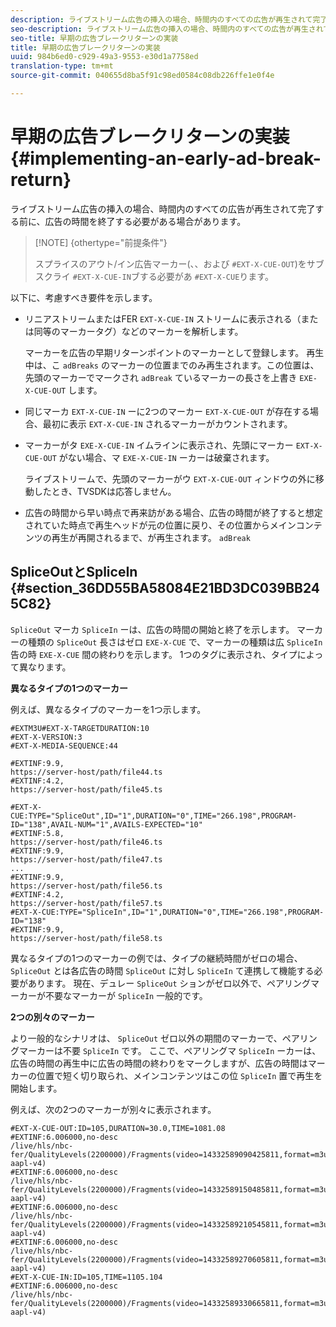 ```yaml
---
description: ライブストリーム広告の挿入の場合、時間内のすべての広告が再生されて完了する前に、広告の時間を終了する必要がある場合があります。
seo-description: ライブストリーム広告の挿入の場合、時間内のすべての広告が再生されて完了する前に、広告の時間を終了する必要がある場合があります。
seo-title: 早期の広告ブレークリターンの実装
title: 早期の広告ブレークリターンの実装
uuid: 984b6ed0-c929-49a3-9553-e30d1a7758ed
translation-type: tm+mt
source-git-commit: 040655d8ba5f91c98ed0584c08db226ffe1e0f4e

---
```



# 早期の広告ブレークリターンの実装{#implementing-an-early-ad-break-return}

ライブストリーム広告の挿入の場合、時間内のすべての広告が再生されて完了する前に、広告の時間を終了する必要がある場合があります。

>[!NOTE] {othertype=&quot;前提条件&quot;}
>
>スプライスのアウト/イン広告マーカー(、、および `#EXT-X-CUE-OUT`)をサブスクライ `#EXT-X-CUE-IN`ブする必要があ `#EXT-X-CUE`ります。

以下に、考慮すべき要件を示します。

* リニアストリームまたはFER `EXT-X-CUE-IN` ストリームに表示される（または同等のマーカータグ）などのマーカーを解析します。

   マーカーを広告の早期リターンポイントのマーカーとして登録します。 再生中は、こ `adBreaks` のマーカーの位置までのみ再生されます。この位置は、先頭のマーカーでマークされ `adBreak` ているマーカーの長さを上書き `EXE-X-CUE-OUT` します。

* 同じマーカ `EXT-X-CUE-IN` ーに2つのマーカー `EXT-X-CUE-OUT` が存在する場合、最初に表示 `EXT-X-CUE-IN` されるマーカーがカウントされます。

* マーカーがタ `EXE-X-CUE-IN` イムラインに表示され、先頭にマーカー `EXT-X-CUE-OUT` がない場合、マ `EXE-X-CUE-IN` ーカーは破棄されます。

   ライブストリームで、先頭のマーカーがウ `EXT-X-CUE-OUT` ィンドウの外に移動したとき、TVSDKは応答しません。

* 広告の時間から早い時点で再来訪がある場合、広告の時間が終了すると想定されていた時点で再生ヘッドが元の位置に戻り、その位置からメインコンテンツの再生が再開されるまで、が再生されます。 `adBreak`

## SpliceOutとSpliceIn {#section_36DD55BA58084E21BD3DC039BB245C82}

`SpliceOut` マーカ `SpliceIn` ーは、広告の時間の開始と終了を示します。 マーカーの種類の `SpliceOut` 長さはゼロ `EXE-X-CUE` で、マーカーの種類は広 `SpliceIn` 告の時 `EXE-X-CUE` 間の終わりを示します。 1つのタグに表示され、タイプによって異なります。

**異なるタイプの1つのマーカー**

例えば、異なるタイプのマーカーを1つ示します。

```
#EXTM3U#EXT-X-TARGETDURATION:10
#EXT-X-VERSION:3
#EXT-X-MEDIA-SEQUENCE:44
  
#EXTINF:9.9,
https://server-host/path/file44.ts
#EXTINF:4.2,
https://server-host/path/file45.ts
  
#EXT-X-CUE:TYPE="SpliceOut",ID="1",DURATION="0",TIME="266.198",PROGRAM-ID="138",AVAIL-NUM="1",AVAILS-EXPECTED="10"
#EXTINF:5.8,
https://server-host/path/file46.ts
#EXTINF:9.9,
https://server-host/path/file47.ts
...
#EXTINF:9.9,
https://server-host/path/file56.ts
#EXTINF:4.2,
https://server-host/path/file57.ts
#EXT-X-CUE:TYPE="SpliceIn",ID="1",DURATION="0",TIME="266.198",PROGRAM-ID="138"
#EXTINF:9.9,
https://server-host/path/file58.ts
```

異なるタイプの1つのマーカーの例では、タイプの継続時間がゼロの場合、 `SpliceOut` とは各広告の時間 `SpliceOut` に対し `SpliceIn` て連携して機能する必要があります。 現在、デュレー `SpliceOut` ションがゼロ以外で、ペアリングマーカーが不要なマーカーが `SpliceIn` 一般的です。

**2つの別々のマーカー**

より一般的なシナリオは、 `SpliceOut` ゼロ以外の期間のマーカーで、ペアリングマーカーは不要 `SpliceIn` です。 ここで、ペアリングマ `SpliceIn` ーカーは、広告の時間の再生中に広告の時間の終わりをマークしますが、広告の時間はマーカーの位置で短く切り取られ、メインコンテンツはこの位 `SpliceIn` 置で再生を開始します。

例えば、次の2つのマーカーが別々に表示されます。

```
#EXT-X-CUE-OUT:ID=105,DURATION=30.0,TIME=1081.08
#EXTINF:6.006000,no-desc
/live/hls/nbc-fer/QualityLevels(2200000)/Fragments(video=14332589090425811,format=m3u8-aapl-v4)
#EXTINF:6.006000,no-desc
/live/hls/nbc-fer/QualityLevels(2200000)/Fragments(video=14332589150485811,format=m3u8-aapl-v4)
#EXTINF:6.006000,no-desc
/live/hls/nbc-fer/QualityLevels(2200000)/Fragments(video=14332589210545811,format=m3u8-aapl-v4)
#EXTINF:6.006000,no-desc
/live/hls/nbc-fer/QualityLevels(2200000)/Fragments(video=14332589270605811,format=m3u8-aapl-v4)
#EXT-X-CUE-IN:ID=105,TIME=1105.104
#EXTINF:6.006000,no-desc
/live/hls/nbc-fer/QualityLevels(2200000)/Fragments(video=14332589330665811,format=m3u8-aapl-v4)
```

